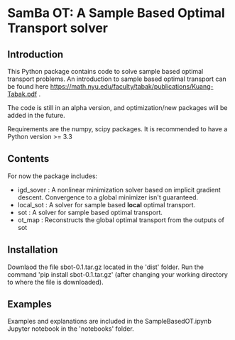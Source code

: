 # SamBa OT: A Sample Based Optimal Transport solver

## Introduction
This Python package contains code to solve sample based optimal transport problems.
An introduction to sample based optimal transport can be found here https://math.nyu.edu/faculty/tabak/publications/Kuang-Tabak.pdf .

The code is still in an alpha version, and optimization/new packages will be added in the future.

Requirements are the numpy, scipy packages. It is recommended to have a Python version >= 3.3

## Contents
For now the package includes:
* igd_sover : A nonlinear minimization solver based on implicit gradient descent. Convergence to a global minimizer isn't guaranteed.
* local_sot : A solver for sample based __local__ optimal transport.
* sot : A solver for sample based optimal transport.
* ot_map : Reconstructs the global optimal transport from the outputs of sot

## Installation
Downlaod the file sbot-0.1.tar.gz located in the 'dist' folder. Run the command 'pip install sbot-0.1.tar.gz' (after changing your working directory to where the file is downloaded).

## Examples
Examples and explanations are included in the SampleBasedOT.ipynb Jupyter notebook in the 'notebooks' folder.
